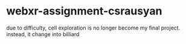 # webxr-assignment-csrausyan

due to difficulty, cell exploration is no longer become my final project.
instead, it change into billiard